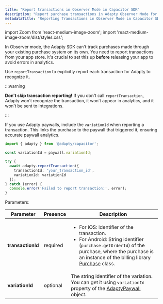 ```yaml
---
title: "Report transactions in Observer Mode in Capacitor SDK"
description: "Report purchase transactions in Adapty Observer Mode for user insights and revenue tracking in Capacitor SDK."
metadataTitle: "Reporting Transactions in Observer Mode in Capacitor SDK | Adapty Docs"
---
```


import Zoom from 'react-medium-image-zoom';
import 'react-medium-image-zoom/dist/styles.css';

In Observer mode, the Adapty SDK can't track purchases made through your existing purchase system on its own. You need to report transactions from your app store. It's crucial to set this up **before** releasing your app to avoid errors in analytics.

Use `reportTransaction` to explicitly report each transaction for Adapty to recognize it.

:::warning

**Don't skip transaction reporting!**
If you don't call `reportTransaction`, Adapty won't recognize the transaction, it won't appear in analytics, and it won't be sent to integrations.

:::

If you use Adapty paywalls, include the `variationId` when reporting a transaction. This links the purchase to the paywall that triggered it, ensuring accurate paywall analytics.

```typescript showLineNumbers
import { adapty } from '@adapty/capacitor';

const variationId = paywall.variationId;

try {
  await adapty.reportTransaction({ 
    transactionId: 'your_transaction_id',
    variationId: variationId 
  });
} catch (error) {
  console.error('Failed to report transaction:', error);
}
```

Parameters:

| Parameter     | Presence | Description                                                  |
| ------------- | -------- | ------------------------------------------------------------ |
| **transactionId** | required | <ul><li> For iOS: Identifier of the transaction.</li><li> For Android: String identifier (`purchase.getOrderId`) of the purchase, where the purchase is an instance of the billing library [Purchase](https://developer.android.com/reference/com/android/billingclient/api/Purchase) class.</li></ul> |
| **variationId**   | optional | The string identifier of the variation. You can get it using `variationId` property of the [AdaptyPaywall](https://capacitor.adapty.io/interfaces/adaptypaywall) object. | 
